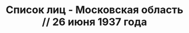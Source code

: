 ---
title: Список лиц - Московская область // 26 июня 1937 года
description: РГАСПИ, ф.17, т.1, оп.171, дело 409, лист 217
images:
- /disk/pictures/v01/17-171-409-217.jpg
- /disk/pictures/v01/17-171-409-218.jpg
- /disk/pictures/v01/17-171-409-219.jpg
- /disk/pictures/v01/17-171-409-220.jpg
- /disk/pictures/v01/17-171-409-221.jpg
---